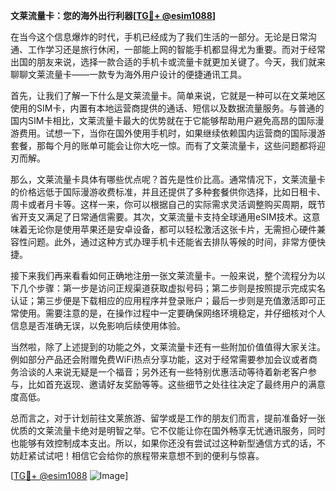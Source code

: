 **文莱流量卡：您的海外出行利器[[TG💪+ @esim1088](https://t.me/s/esim1088)]**

在当今这个信息爆炸的时代，手机已经成为了我们生活的一部分。无论是日常沟通、工作学习还是旅行休闲，一部能上网的智能手机都显得尤为重要。而对于经常出国的朋友来说，选择一款合适的手机卡或流量卡就更加关键了。今天，我们就来聊聊文莱流量卡——一款专为海外用户设计的便捷通讯工具。

首先，让我们了解一下什么是文莱流量卡。简单来说，它就是一种可以在文莱地区使用的SIM卡，内置有本地运营商提供的通话、短信以及数据流量服务。与普通的国内SIM卡相比，文莱流量卡最大的优势就在于它能够帮助用户避免高昂的国际漫游费用。试想一下，当你在国外使用手机时，如果继续依赖国内运营商的国际漫游套餐，那每个月的账单可能会让你大吃一惊。而有了文莱流量卡，这些问题都将迎刃而解。

那么，文莱流量卡具体有哪些优点呢？首先是性价比高。通常情况下，文莱流量卡的价格远低于国际漫游收费标准，并且还提供了多种套餐供你选择，比如日租卡、周卡或者月卡等。这样一来，你可以根据自己的实际需求灵活调整购买周期，既节省开支又满足了日常通信需要。其次，文莱流量卡支持全球通用eSIM技术。这意味着无论你是使用苹果还是安卓设备，都可以轻松激活这张卡片，无需担心硬件兼容性问题。此外，通过这种方式办理手机卡还能省去排队等候的时间，非常方便快捷。

接下来我们再来看看如何正确地注册一张文莱流量卡。一般来说，整个流程分为以下几个步骤：第一步是访问正规渠道获取虚拟号码；第二步则是按照提示完成实名认证；第三步便是下载相应的应用程序并登录账户；最后一步则是充值激活即可正常使用。需要注意的是，在操作过程中一定要确保网络环境稳定，并仔细核对个人信息是否准确无误，以免影响后续使用体验。

当然啦，除了上述提到的功能之外，文莱流量卡还有一些附加价值值得大家关注。例如部分产品还会附赠免费WiFi热点分享功能，这对于经常需要参加会议或者商务洽谈的人来说无疑是一个福音；另外还有一些特别优惠活动等待着新老客户参与，比如首充返现、邀请好友奖励等等。这些细节之处往往决定了最终用户的满意度高低。

总而言之，对于计划前往文莱旅游、留学或是工作的朋友们而言，提前准备好一张优质的文莱流量卡绝对是明智之举。它不仅能让你在国外畅享无忧通讯服务，同时也能够有效控制成本支出。所以，如果你还没有尝试过这种新型通信方式的话，不妨赶紧试试吧！相信它会给你的旅程带来意想不到的便利与惊喜。

[[TG💪+ @esim1088](https://t.me/s/esim1088) ![Image](https://i.postimg.cc/4NQfJmqS/Snipaste-2025-05-13-00-14-12.png)]